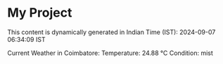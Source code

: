 # My Project

This content is dynamically generated in Indian Time (IST): 2024-09-07 06:34:09 IST


Current Weather in Coimbatore:
Temperature: 24.88 °C
Condition: mist
